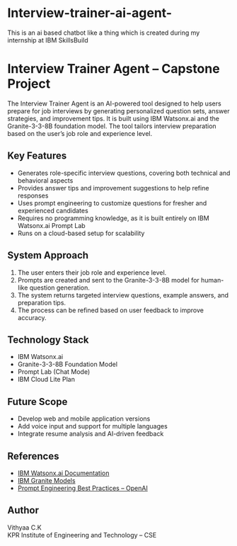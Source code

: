 # Interview-trainer-ai-agent-
This is an ai based chatbot like a thing which is created during my internship at IBM SkillsBuild
# Interview Trainer Agent – Capstone Project

The Interview Trainer Agent is an AI-powered tool designed to help users prepare for job interviews by generating personalized question sets, answer strategies, and improvement tips. It is built using IBM Watsonx.ai and the Granite-3-3-8B foundation model. The tool tailors interview preparation based on the user’s job role and experience level.

## Key Features
- Generates role-specific interview questions, covering both technical and behavioral aspects
- Provides answer tips and improvement suggestions to help refine responses
- Uses prompt engineering to customize questions for fresher and experienced candidates
- Requires no programming knowledge, as it is built entirely on IBM Watsonx.ai Prompt Lab
- Runs on a cloud-based setup for scalability

## System Approach
1. The user enters their job role and experience level.
2. Prompts are created and sent to the Granite-3-3-8B model for human-like question generation.
3. The system returns targeted interview questions, example answers, and preparation tips.
4. The process can be refined based on user feedback to improve accuracy.

## Technology Stack
- IBM Watsonx.ai
- Granite-3-3-8B Foundation Model
- Prompt Lab (Chat Mode)
- IBM Cloud Lite Plan

## Future Scope
- Develop web and mobile application versions
- Add voice input and support for multiple languages
- Integrate resume analysis and AI-driven feedback

## References
- [IBM Watsonx.ai Documentation](https://www.ibm.com/docs/en/watsonx)
- [IBM Granite Models](https://research.ibm.com/blog/ibm-granite-models)
- [Prompt Engineering Best Practices – OpenAI](https://platform.openai.com/docs/guides/prompt-engineering)

## Author
Vithyaa C.K  
KPR Institute of Engineering and Technology – CSE

